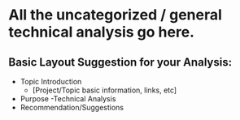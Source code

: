 # All the uncategorized / general technical analysis go here.

## Basic Layout Suggestion for your Analysis:
 - Topic Introduction
	 - [Project/Topic basic information, links, etc] 
 - Purpose -Technical Analysis
 - Recommendation/Suggestions
